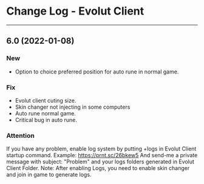 # Change Log - Evolut Client

---

## 6.0 (2022-01-08)

### New

- Option to choice preferred position for auto rune in normal game.

### Fix
- Evolut client cuting size.
- Skin changer not injecting in some computers
- Auto rune normal game.
- Critical bug in auto rune.

### Attention

If you have any problem, enable log system by putting +logs in Evolut Client startup command.
Example: https://prnt.sc/26bkew5
And send-me a private message with subject: "Problem" and your logs folders generated in Evolut Client Folder.
Note: After enabling Logs, you need to enable skin changer and join in game to generate logs.

